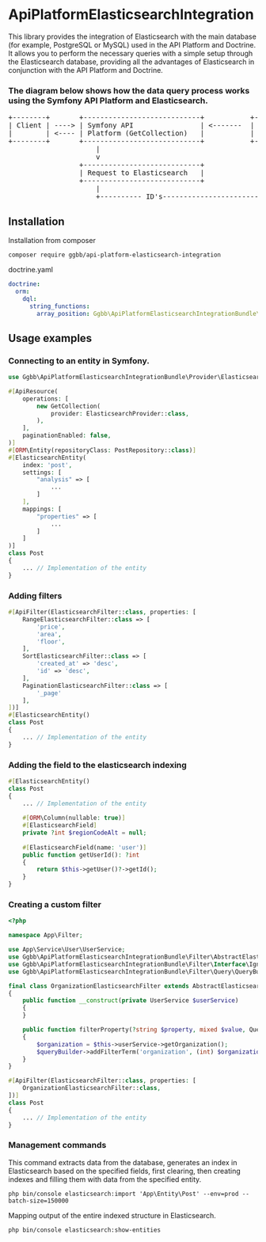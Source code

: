 # ApiPlatformElasticsearchIntegration
This library provides the integration of Elasticsearch with the main database (for example, PostgreSQL or MySQL) used in the API Platform and Doctrine. It allows you to perform the necessary queries with a simple setup through the Elasticsearch database, providing all the advantages of Elasticsearch in conjunction with the API Platform and Doctrine.

### The diagram below shows how the data query process works using the Symfony API Platform and Elasticsearch.
<pre>
+--------+       +----------------------------+           +----------------+  
| Client | ----> | Symfony API                | <-------  |  Main DB       |
|        | <---- | Platform (GetCollection)   |           |                |   
+--------+       +----------------------------+           +----------------+ 
                     |                                        |
                     v                                        |
                 +----------------------------+               |
                 | Request to Elasticsearch   |               |  
                 +----------------------------+               |
                     |                                        |
                     +---------- ID's------------------------>|
</pre>


## Installation
Installation from composer
```console
composer require ggbb/api-platform-elasticsearch-integration
```

doctrine.yaml
```yaml
doctrine:
  orm:
    dql:
      string_functions:
        array_position: Ggbb\ApiPlatformElasticsearchIntegrationBundle\DQL\ArrayPositionFunction
```
## Usage examples
### Connecting to an entity in Symfony.
```php
use Ggbb\ApiPlatformElasticsearchIntegrationBundle\Provider\ElasticsearchProvider;

#[ApiResource(
    operations: [
        new GetCollection(
            provider: ElasticsearchProvider::class,
        ),
    ],
    paginationEnabled: false,
)]
#[ORM\Entity(repositoryClass: PostRepository::class)]
#[ElasticsearchEntity(
    index: 'post',
    settings: [
        "analysis" => [
            ...
        ]
    ],
    mappings: [
        "properties" => [
            ...
        ]
    ]
)]
class Post
{
    ... // Implementation of the entity
}
```

### Adding filters
```php
#[ApiFilter(ElasticsearchFilter::class, properties: [
    RangeElasticsearchFilter::class => [
        'price',
        'area',
        'floor',
    ],
    SortElasticsearchFilter::class => [
        'created_at' => 'desc',
        'id' => 'desc',
    ],
    PaginationElasticsearchFilter::class => [
        '_page'
    ],
])]
#[ElasticsearchEntity()
class Post
{
    ... // Implementation of the entity
}
```

### Adding the field to the elasticsearch indexing
```php
#[ElasticsearchEntity()
class Post
{
    ... // Implementation of the entity
    
    #[ORM\Column(nullable: true)]
    #[ElasticsearchField]
    private ?int $regionCodeAlt = null;
    
    #[ElasticsearchField(name: 'user')]
    public function getUserId(): ?int
    {
        return $this->getUser()?->getId();
    }
}
```

### Creating a custom filter
```php
<?php

namespace App\Filter;

use App\Service\User\UserService;
use Ggbb\ApiPlatformElasticsearchIntegrationBundle\Filter\AbstractElasticsearchFilter;
use Ggbb\ApiPlatformElasticsearchIntegrationBundle\Filter\Interface\IgnoreFieldNameInterface;
use Ggbb\ApiPlatformElasticsearchIntegrationBundle\Filter\Query\QueryBuilder;

final class OrganizationElasticsearchFilter extends AbstractElasticsearchFilter implements IgnoreFieldNameInterface
{
    public function __construct(private UserService $userService)
    {
    }

    public function filterProperty(?string $property, mixed $value, QueryBuilder &$queryBuilder): void
    {
        $organization = $this->userService->getOrganization();
        $queryBuilder->addFilterTerm('organization', (int) $organization->getId());
    }
}
```

```php
#[ApiFilter(ElasticsearchFilter::class, properties: [
    OrganizationElasticsearchFilter::class,
])]
class Post
{
    ... // Implementation of the entity
}
```
### Management commands
This command extracts data from the database, generates an index in Elasticsearch based on the specified fields, first clearing, then creating indexes and filling them with data from the specified entity.
```console
php bin/console elasticsearch:import 'App\Entity\Post' --env=prod --batch-size=150000
```
Mapping output of the entire indexed structure in Elasticsearch.
```console
php bin/console elasticsearch:show-entities
```